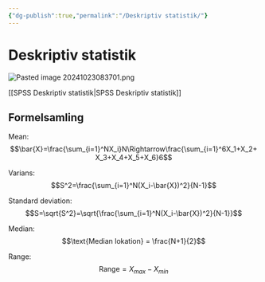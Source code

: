 ```yaml
---
{"dg-publish":true,"permalink":"/Deskriptiv statistik/"}
---
```


# Deskriptiv statistik
![Pasted image 20241023083701.png](/img/user/attachments/Pasted%20image%2020241023083701.png)

[[SPSS Deskriptiv statistik\|SPSS Deskriptiv statistik]]
## Formelsamling
Mean: $$\bar{X}=\frac{\sum_{i=1}^NX_i}N\Rightarrow\frac{\sum_{i=1}^6X_1+X_2+X_3+X_4+X_5+X_6}6$$

Varians: $$S^2=\frac{\sum_{i=1}^N(X_i-\bar{X})^2}{N-1}$$

Standard deviation: $$S=\sqrt{S^2}=\sqrt{\frac{\sum_{i=1}^N(X_i-\bar{X})^2}{N-1}}$$

Median: $$\text{Median lokation} = \frac{N+1}{2}$$

Range: $$\text{Range}=X_{max}-X_{min}$$